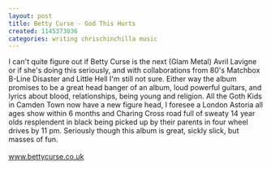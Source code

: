 ```yaml
---
layout: post
title: Betty Curse - God This Hurts
created: 1145373036
categories: writing chrischinchilla music
---
```


I can't quite figure out if Betty Curse is the next (Glam Metal) Avril Lavigne or if she's doing this seriously, and with collaborations from 80's Matchbox B-Line Disaster and Little Hell I'm still not sure. Either way the album promises to be a great head banger of an album, loud powerful guitars, and lyrics about blood, relationships, being young and religion. All the Goth Kids in Camden Town now have a new figure head, I foresee a London Astoria all ages show within 6 months and Charing Cross road full of sweaty 14 year olds resplendent in black being picked up by their parents in four wheel drives by 11 pm. Seriously though this album is great, sickly slick, but masses of fun.<br><br><a href='http://www.bettycurse.co.uk' target='_blank'>www.bettycurse.co.uk</a>
